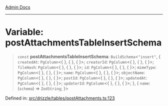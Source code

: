 [Admin Docs](/)

***

# Variable: postAttachmentsTableInsertSchema

> `const` **postAttachmentsTableInsertSchema**: `BuildSchema`\<`"insert"`, \{ `createdAt`: `PgColumn`\<\{ \}, \{ \}, \{ \}\>; `creatorId`: `PgColumn`\<\{ \}, \{ \}, \{ \}\>; `fileHash`: `PgColumn`\<\{ \}, \{ \}, \{ \}\>; `id`: `PgColumn`\<\{ \}, \{ \}, \{ \}\>; `mimeType`: `PgColumn`\<\{ \}, \{ \}, \{ \}\>; `name`: `PgColumn`\<\{ \}, \{ \}, \{ \}\>; `objectName`: `PgColumn`\<\{ \}, \{ \}, \{ \}\>; `postId`: `PgColumn`\<\{ \}, \{ \}, \{ \}\>; `updatedAt`: `PgColumn`\<\{ \}, \{ \}, \{ \}\>; `updaterId`: `PgColumn`\<\{ \}, \{ \}, \{ \}\>; \}, \{ `name`: (`schema`) => `ZodString`; \}\>

Defined in: [src/drizzle/tables/postAttachments.ts:123](https://github.com/Sourya07/talawa-api/blob/cfbd515d04ffba748b09232a33807f1845dd1878/src/drizzle/tables/postAttachments.ts#L123)
